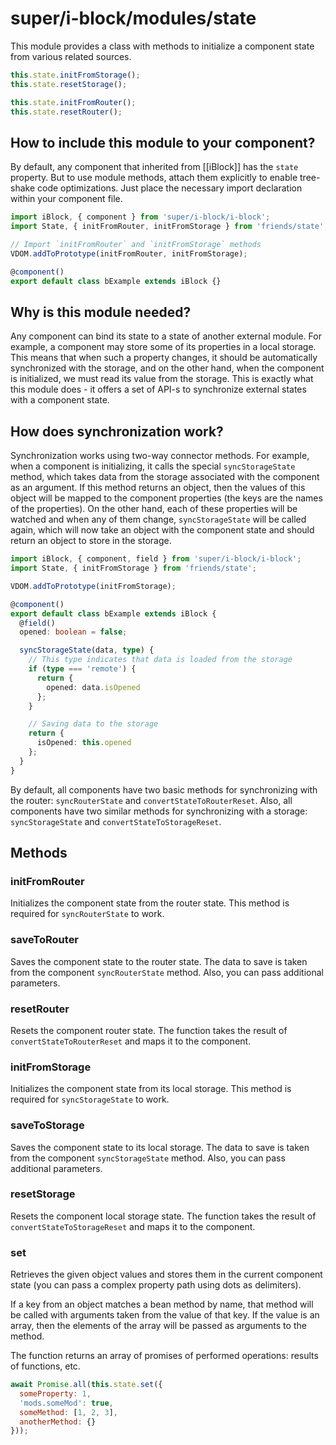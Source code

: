 # super/i-block/modules/state

This module provides a class with methods to initialize a component state from various related sources.

```js
this.state.initFromStorage();
this.state.resetStorage();

this.state.initFromRouter();
this.state.resetRouter();
```

## How to include this module to your component?

By default, any component that inherited from [[iBlock]] has the `state` property.
But to use module methods, attach them explicitly to enable tree-shake code optimizations.
Just place the necessary import declaration within your component file.

```typescript
import iBlock, { component } from 'super/i-block/i-block';
import State, { initFromRouter, initFromStorage } from 'friends/state';

// Import `initFromRouter` and `initFromStorage` methods
VDOM.addToPrototype(initFromRouter, initFromStorage);

@component()
export default class bExample extends iBlock {}
```

## Why is this module needed?

Any component can bind its state to a state of another external module.
For example, a component may store some of its properties in a local storage.
This means that when such a property changes, it should be automatically synchronized with the storage,
and on the other hand, when the component is initialized, we must read its value from the storage.
This is exactly what this module does - it offers a set of API-s to synchronize external states with a component state.

## How does synchronization work?

Synchronization works using two-way connector methods. For example, when a component is initializing,
it calls the special `syncStorageState` method, which takes data from the storage associated with the component as
an argument. If this method returns an object, then the values of this object will be mapped to
the component properties (the keys are the names of the properties). On the other hand, each of these properties
will be watched and when any of them change, `syncStorageState` will be called again, which will now take an object
with the component state and should return an object to store in the storage.

```typescript
import iBlock, { component, field } from 'super/i-block/i-block';
import State, { initFromStorage } from 'friends/state';

VDOM.addToPrototype(initFromStorage);

@component()
export default class bExample extends iBlock {
  @field()
  opened: boolean = false;

  syncStorageState(data, type) {
    // This type indicates that data is loaded from the storage
    if (type === 'remote') {
      return {
        opened: data.isOpened
      };
    }

    // Saving data to the storage
    return {
      isOpened: this.opened
    };
  }
}
```

By default, all components have two basic methods for synchronizing with the router: `syncRouterState` and `convertStateToRouterReset`.
Also, all components have two similar methods for synchronizing with a storage: `syncStorageState` and `convertStateToStorageReset`.

## Methods

### initFromRouter

Initializes the component state from the router state.
This method is required for `syncRouterState` to work.

### saveToRouter

Saves the component state to the router state.
The data to save is taken from the component `syncRouterState` method. Also, you can pass additional parameters.

### resetRouter

Resets the component router state.
The function takes the result of `convertStateToRouterReset` and maps it to the component.

### initFromStorage

Initializes the component state from its local storage.
This method is required for `syncStorageState` to work.

### saveToStorage

Saves the component state to its local storage.
The data to save is taken from the component `syncStorageState` method.
Also, you can pass additional parameters.

### resetStorage

Resets the component local storage state.
The function takes the result of `convertStateToStorageReset` and maps it to the component.

### set

Retrieves the given object values and stores them in the current component state
(you can pass a complex property path using dots as delimiters).

If a key from an object matches a bean method by name, that method will be called with arguments taken from the value
of that key. If the value is an array, then the elements of the array will be passed as arguments to the method.

The function returns an array of promises of performed operations: results of functions, etc.

```js
await Promise.all(this.state.set({
  someProperty: 1,
  'mods.someMod': true,
  someMethod: [1, 2, 3],
  anotherMethod: {}
}));
```
